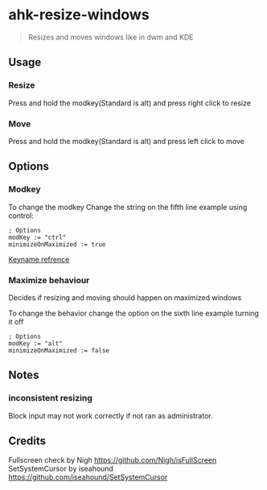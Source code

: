 # ahk-resize-windows
> Resizes and moves windows like in dwm and KDE

## Usage
### Resize
Press and hold the modkey(Standard is alt) and press right click to resize

### Move
Press and hold the modkey(Standard is alt) and press left click to move
## Options
### Modkey
To change the modkey Change the string on the fifth line
example using control: 
```ahk
; Options
modKey := "ctrl"
minimizeOnMaximized := true
```
[Keyname refrence](https://www.autohotkey.com/docs/v2/KeyList.htm)
### Maximize behaviour
Decides if resizing and moving should happen on maximized windows

To change the behavior change the option on the sixth line
example turning it off
```ahk
; Options
modKey := "alt"
minimizeOnMaximized := false
```
## Notes
### inconsistent resizing
Block input may not work correctly if not ran as administrator.

## Credits
Fullscreen check by Nigh https://github.com/Nigh/isFullScreen \
SetSystemCursor by iseahound https://github.com/iseahound/SetSystemCursor
